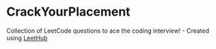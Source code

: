 # CrackYourPlacement
Collection of LeetCode questions to ace the coding interview! - Created using [LeetHub](https://github.com/QasimWani/LeetHub)
